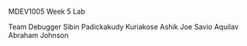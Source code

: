 MDEV1005 Week 5 Lab

Team Debugger
Sibin Padickakudy Kuriakose
Ashik Joe Savio
Aquilav Abraham Johnson
